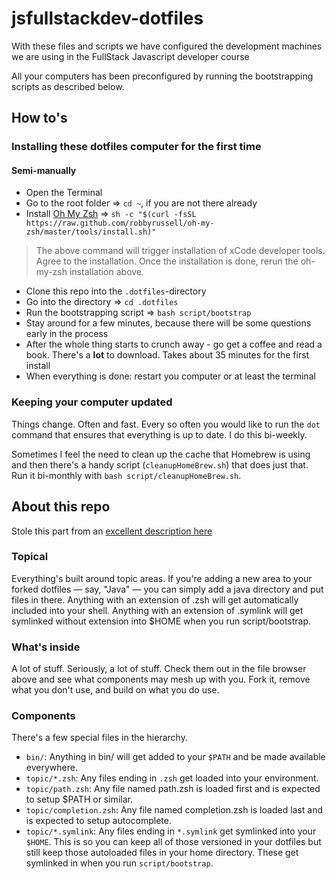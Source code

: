 # jsfullstackdev-dotfiles

With these files and scripts we have configured the development machines we are using in the FullStack Javascript developer course

All your computers has been preconfigured by running the bootstrapping scripts as described below.

## How to's

### Installing these dotfiles computer for the first time

#### Semi-manually

- Open the Terminal
- Go to the root folder => `cd ~`, if you are not there already
- Install [Oh My Zsh](http://ohmyz.sh/) => `sh -c "$(curl -fsSL https://raw.github.com/robbyrussell/oh-my-zsh/master/tools/install.sh)"`

> The above command will trigger installation of xCode developer tools. Agree to the installation.
> Once the installation is done, rerun the oh-my-zsh installation above.

- Clone this repo into the `.dotfiles`-directory
- Go into the directory => `cd .dotfiles`
- Run the bootstrapping script => `bash script/bootstrap`
- Stay around for a few minutes, because there will be some questions early in the process
- After the whole thing starts to crunch away - go get a coffee and read a book. There's a **lot** to download. Takes about 35 minutes for the first install
- When everything is done: restart you computer or at least the terminal

### Keeping your computer updated

Things change. Often and fast. Every so often you would like to run the `dot` command that ensures that everything is up to date. I do this bi-weekly.

Sometimes I feel the need to clean up the cache that Homebrew is using and then there's a handy script (`cleanupHomeBrew.sh`) that does just that. Run it bi-monthly with `bash script/cleanupHomeBrew.sh`.

## About this repo

Stole this part from an [excellent description here](https://github.com/michaelmior/dotfiles)

### Topical

Everything's built around topic areas. If you're adding a new area to your forked dotfiles — say, "Java" — you can simply add a java directory and put files in there. Anything with an extension of .zsh will get automatically included into your shell. Anything with an extension of .symlink will get symlinked without extension into $HOME when you run script/bootstrap.

### What's inside

A lot of stuff. Seriously, a lot of stuff. Check them out in the file browser above and see what components may mesh up with you. Fork it, remove what you don't use, and build on what you do use.

### Components

There's a few special files in the hierarchy.

- `bin/`: Anything in bin/ will get added to your `$PATH` and be made available everywhere.
- `topic/*.zsh`: Any files ending in `.zsh` get loaded into your environment.
- `topic/path.zsh`: Any file named path.zsh is loaded first and is expected to setup $PATH or similar.
- `topic/completion.zsh`: Any file named completion.zsh is loaded last and is expected to setup autocomplete.
- `topic/*.symlink`: Any files ending in `*.symlink` get symlinked into your `$HOME`. This is so you can keep all of those versioned in your dotfiles but still keep those autoloaded files in your home directory. These get symlinked in when you run `script/bootstrap`.
